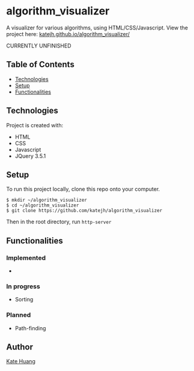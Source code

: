 # algorithm_visualizer
A visualizer for various algorithms, using HTML/CSS/Javascript.
View the project here: [katejh.github.io/algorithm_visualizer/](https://katejh.github.io/algorithm_visualizer/)

CURRENTLY UNFINISHED

## Table of Contents
* [Technologies](#technologies)
* [Setup](#setup)
* [Functionalities](#functionalities)

## Technologies
Project is created with:
* HTML
* CSS
* Javascript
* JQuery 3.5.1

## Setup
To run this project locally, clone this repo onto your computer.
```
$ mkdir ~/algorithm_visualizer
$ cd ~/algorithm_visualizer
$ git clone https://github.com/katejh/algorithm_visualizer
```

Then in the root directory, run `http-server`

## Functionalities
### Implemented
* 
### In progress
* Sorting
### Planned
* Path-finding

## Author
[Kate Huang](https://github.com/katejh/)